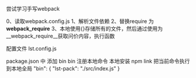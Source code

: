 尝试学习手写webpack

0、读取webpack.config.js
1、解析文件依赖
2、替换require 为 __webpack_require__
3、本地使用{}存储所有的文件，然后通过使用为__webpack_require__获取问价内容，执行函数

<!-- @ todo
加上loader
加上plugin机制 -->

配置文件 lst.config.js

package.json 中 添加 bin
bin 注册本地命令
本地安装 npm link  把当前命令执行到本地全局
"bin": {
    "lst-pack": "./src/index.js"
}
